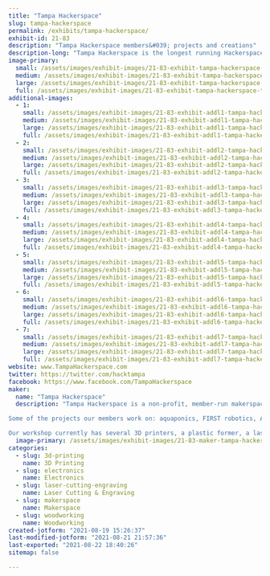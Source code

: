 ```yaml
---
title: "Tampa Hackerspace"
slug: tampa-hackerspace
permalink: /exhibits/tampa-hackerspace/
exhibit-id: 21-83
description: "Tampa Hackerspace members&#039; projects and creations"
description-long: "Tampa Hackerspace is the longest running Hackerspace/Makerspace in the Greater Tampa Bay Area. We have a vast array of tools including but not limited to: 3D Printers, Laser Cutters, 4x8 Shopbot, Machine Shop, Wood Shop and more, so please come check out our booth and talk to our members! We provide equipment, classes, and mentoring for many types of projects. Some of the projects our members work on: aquaponics, robotics, Arduino, Raspberry Pi, Internet of Things (IoT), electronics, ham / amateur radio, wearable electronics, home automation, microcontrollers, quadcopters, satellites, metal machining, Bitcoin and other alternate exchanges, computer security, photography, sewing, remote controlled aircraft, LED lighting, cosplay, steampunk, video and arcade gaming, 3D printing, art, etc."
image-primary: 
  small: /assets/images/exhibit-images/21-83-exhibit-tampa-hackerspace-tampa-hackerspace-2048-transparent-border-1024x1024-small.png
  medium: /assets/images/exhibit-images/21-83-exhibit-tampa-hackerspace-tampa-hackerspace-2048-transparent-border-1024x1024-medium.png
  large: /assets/images/exhibit-images/21-83-exhibit-tampa-hackerspace-tampa-hackerspace-2048-transparent-border-1024x1024-large.png
  full: /assets/images/exhibit-images/21-83-exhibit-tampa-hackerspace-tampa-hackerspace-2048-transparent-border-1024x1024-full.png
additional-images: 
  - 1:
    small: /assets/images/exhibit-images/21-83-exhibit-addl1-tampa-hackerspace-1491359-617496474993820-2045590366-o-small.jpg
    medium: /assets/images/exhibit-images/21-83-exhibit-addl1-tampa-hackerspace-1491359-617496474993820-2045590366-o-medium.jpg
    large: /assets/images/exhibit-images/21-83-exhibit-addl1-tampa-hackerspace-1491359-617496474993820-2045590366-o-large.jpg
    full: /assets/images/exhibit-images/21-83-exhibit-addl1-tampa-hackerspace-1491359-617496474993820-2045590366-o-full.jpg
  - 2:
    small: /assets/images/exhibit-images/21-83-exhibit-addl2-tampa-hackerspace-20476422-1402535823156544-9001999420335709272-n-small.jpg
    medium: /assets/images/exhibit-images/21-83-exhibit-addl2-tampa-hackerspace-20476422-1402535823156544-9001999420335709272-n-medium.jpg
    large: /assets/images/exhibit-images/21-83-exhibit-addl2-tampa-hackerspace-20476422-1402535823156544-9001999420335709272-n-large.jpg
    full: /assets/images/exhibit-images/21-83-exhibit-addl2-tampa-hackerspace-20476422-1402535823156544-9001999420335709272-n-full.jpg
  - 3:
    small: /assets/images/exhibit-images/21-83-exhibit-addl3-tampa-hackerspace-36460792-1733498653393591-7940905994953949184-n-small.jpg
    medium: /assets/images/exhibit-images/21-83-exhibit-addl3-tampa-hackerspace-36460792-1733498653393591-7940905994953949184-n-medium.jpg
    large: /assets/images/exhibit-images/21-83-exhibit-addl3-tampa-hackerspace-36460792-1733498653393591-7940905994953949184-n-large.jpg
    full: /assets/images/exhibit-images/21-83-exhibit-addl3-tampa-hackerspace-36460792-1733498653393591-7940905994953949184-n-full.jpg
  - 4:
    small: /assets/images/exhibit-images/21-83-exhibit-addl4-tampa-hackerspace-75336391-2510007439076038-8503433053010395136-n-small.jpg
    medium: /assets/images/exhibit-images/21-83-exhibit-addl4-tampa-hackerspace-75336391-2510007439076038-8503433053010395136-n-medium.jpg
    large: /assets/images/exhibit-images/21-83-exhibit-addl4-tampa-hackerspace-75336391-2510007439076038-8503433053010395136-n-large.jpg
    full: /assets/images/exhibit-images/21-83-exhibit-addl4-tampa-hackerspace-75336391-2510007439076038-8503433053010395136-n-full.jpg
  - 5:
    small: /assets/images/exhibit-images/21-83-exhibit-addl5-tampa-hackerspace-78175533-2558493187560796-1703812070329286656-n-small.jpg
    medium: /assets/images/exhibit-images/21-83-exhibit-addl5-tampa-hackerspace-78175533-2558493187560796-1703812070329286656-n-medium.jpg
    large: /assets/images/exhibit-images/21-83-exhibit-addl5-tampa-hackerspace-78175533-2558493187560796-1703812070329286656-n-large.jpg
    full: /assets/images/exhibit-images/21-83-exhibit-addl5-tampa-hackerspace-78175533-2558493187560796-1703812070329286656-n-full.jpg
  - 6:
    small: /assets/images/exhibit-images/21-83-exhibit-addl6-tampa-hackerspace-img-20151010-163100-wpcf-1024x1024-small.jpg
    medium: /assets/images/exhibit-images/21-83-exhibit-addl6-tampa-hackerspace-img-20151010-163100-wpcf-1024x1024-medium.jpg
    large: /assets/images/exhibit-images/21-83-exhibit-addl6-tampa-hackerspace-img-20151010-163100-wpcf-1024x1024-large.jpg
    full: /assets/images/exhibit-images/21-83-exhibit-addl6-tampa-hackerspace-img-20151010-163100-wpcf-1024x1024-full.jpg
  - 7:
    small: /assets/images/exhibit-images/21-83-exhibit-addl7-tampa-hackerspace-img-20190206-212945-wpcf-1024x1024-small.jpg
    medium: /assets/images/exhibit-images/21-83-exhibit-addl7-tampa-hackerspace-img-20190206-212945-wpcf-1024x1024-medium.jpg
    large: /assets/images/exhibit-images/21-83-exhibit-addl7-tampa-hackerspace-img-20190206-212945-wpcf-1024x1024-large.jpg
    full: /assets/images/exhibit-images/21-83-exhibit-addl7-tampa-hackerspace-img-20190206-212945-wpcf-1024x1024-full.jpg
website: www.TampaHackerspace.com
twitter: https://twitter.com/hacktampa
facebook: https://www.facebook.com/TampaHackerspace
maker: 
  name: "Tampa Hackerspace"
  description: "Tampa Hackerspace is a non-profit, member-run makerspace in Tampa, Florida.

Some of the projects our members work on: aquaponics, FIRST robotics, Arduino, Raspberry Pi, Internet of Things (IoT), electronics, ham / amateur radio, wearable electronics, home automation, microcontrollers, quadcopters, drones, 3D printing, art, etc. We are working on offering a wide range of classes from Minecraft to sewing to LED lighting to Linux to lockpicking to movie making and photography. Whether your interest is technology like hardware or electronic devices, software, or artistic like art, design, film, or music, we&#039;re here to help you with your projects.

Our workshop currently has several 3D printers, a plastic former, a laser cutter, several CNC routers, welding, sewing machines, vinyl cutters, a heat press, kilns, machine tools including a CNC mill, vertical mill and metal lathes and one of the best equipped woodshops you&#039;ll ever see! We also have a first-rate electronics bench."
  image-primary: /assets/images/exhibit-images/21-83-maker-tampa-hackerspace-18-tampa-hackerspace-2048-transparent-border-1024x1024-4049-medium.png
categories: 
  - slug: 3d-printing
    name: 3D Printing
  - slug: electronics
    name: Electronics
  - slug: laser-cutting-engraving
    name: Laser Cutting & Engraving
  - slug: makerspace
    name: Makerspace
  - slug: woodworking
    name: Woodworking
created-jotform: "2021-08-19 15:26:37"
last-modified-jotform: "2021-08-21 21:57:36"
last-exported: "2021-08-22 18:40:26"
sitemap: false

---
```

